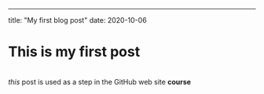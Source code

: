 ---
title: "My first blog post"
date: 2020-10-06
<h1>This is my first post</h1> <br>
<em>this</em> post is used as a step in the GitHub web site <strong>course</strong>
